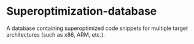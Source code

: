 # Superoptimization-database
A database containing superoptimized code snippets for multiple target architectures (such as x86, ARM, etc.).
